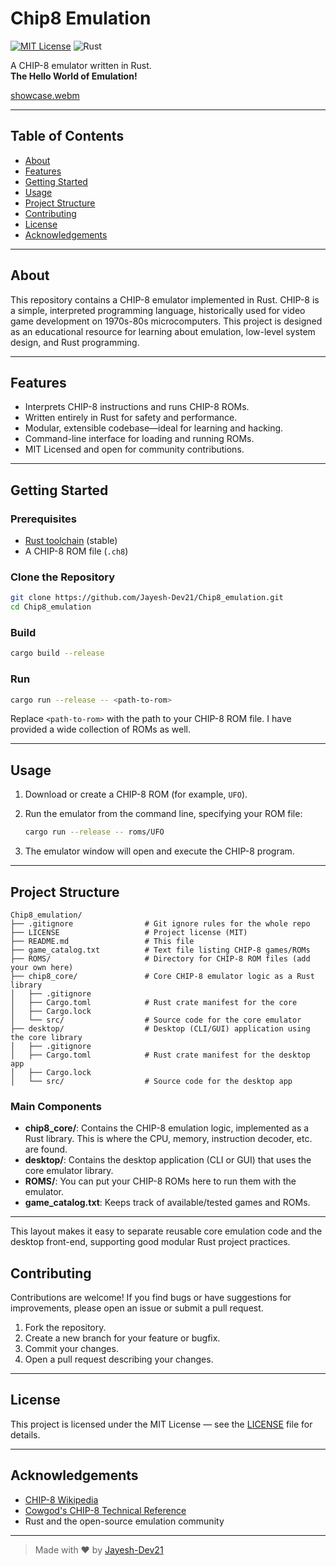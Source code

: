 # Chip8 Emulation

[![MIT License](https://img.shields.io/badge/license-MIT-blue.svg)](LICENSE)
![Rust](https://img.shields.io/badge/language-Rust-orange)

A CHIP-8 emulator written in Rust.  
**The Hello World of Emulation!**

[showcase.webm](https://github.com/user-attachments/assets/9ac8e2f4-c963-40d1-9ca8-b1c11ec0f3c7)


---

## Table of Contents

- [About](#about)
- [Features](#features)
- [Getting Started](#getting-started)
- [Usage](#usage)
- [Project Structure](#project-structure)
- [Contributing](#contributing)
- [License](#license)
- [Acknowledgements](#acknowledgements)

---

## About

This repository contains a CHIP-8 emulator implemented in Rust. CHIP-8 is a simple, interpreted programming language, historically used for video game development on 1970s-80s microcomputers. This project is designed as an educational resource for learning about emulation, low-level system design, and Rust programming.

---

## Features

- Interprets CHIP-8 instructions and runs CHIP-8 ROMs.
- Written entirely in Rust for safety and performance.
- Modular, extensible codebase—ideal for learning and hacking.
- Command-line interface for loading and running ROMs.
- MIT Licensed and open for community contributions.

---

## Getting Started

### Prerequisites

- [Rust toolchain](https://www.rust-lang.org/tools/install) (stable)
- A CHIP-8 ROM file (`.ch8`)

### Clone the Repository

```sh
git clone https://github.com/Jayesh-Dev21/Chip8_emulation.git
cd Chip8_emulation
```

### Build

```sh
cargo build --release
```

### Run

```sh
cargo run --release -- <path-to-rom>
```

Replace `<path-to-rom>` with the path to your CHIP-8 ROM file. I have provided a wide collection of ROMs as well.

---

## Usage

1. Download or create a CHIP-8 ROM (for example, `UFO`).
2. Run the emulator from the command line, specifying your ROM file:

   ```sh
   cargo run --release -- roms/UFO
   ```

3. The emulator window will open and execute the CHIP-8 program.

---


## Project Structure

```
Chip8_emulation/
├── .gitignore                # Git ignore rules for the whole repo
├── LICENSE                   # Project license (MIT)
├── README.md                 # This file
├── game_catalog.txt          # Text file listing CHIP-8 games/ROMs
├── ROMS/                     # Directory for CHIP-8 ROM files (add your own here)
├── chip8_core/               # Core CHIP-8 emulator logic as a Rust library
│   ├── .gitignore
│   ├── Cargo.toml            # Rust crate manifest for the core
│   ├── Cargo.lock
│   └── src/                  # Source code for the core emulator
├── desktop/                  # Desktop (CLI/GUI) application using the core library
│   ├── .gitignore
│   ├── Cargo.toml            # Rust crate manifest for the desktop app
│   ├── Cargo.lock
│   └── src/                  # Source code for the desktop app
```

### Main Components

- **chip8_core/**: Contains the CHIP-8 emulation logic, implemented as a Rust library. This is where the CPU, memory, instruction decoder, etc. are found.
- **desktop/**: Contains the desktop application (CLI or GUI) that uses the core emulator library.
- **ROMS/**: You can put your CHIP-8 ROMs here to run them with the emulator.
- **game_catalog.txt**: Keeps track of available/tested games and ROMs.

---

This layout makes it easy to separate reusable core emulation code and the desktop front-end, supporting good modular Rust project practices.

## Contributing

Contributions are welcome! If you find bugs or have suggestions for improvements, please open an issue or submit a pull request.

1. Fork the repository.
2. Create a new branch for your feature or bugfix.
3. Commit your changes.
4. Open a pull request describing your changes.

---

## License

This project is licensed under the MIT License — see the [LICENSE](LICENSE) file for details.

---

## Acknowledgements

- [CHIP-8 Wikipedia](https://en.wikipedia.org/wiki/CHIP-8)
- [Cowgod's CHIP-8 Technical Reference](http://devernay.free.fr/hacks/chip8/C8TECH10.HTM)
- Rust and the open-source emulation community

---

> Made with ❤️ by [Jayesh-Dev21](https://github.com/Jayesh-Dev21)

